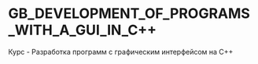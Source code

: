 # GB_DEVELOPMENT_OF_PROGRAMS_WITH_A_GUI_IN_C++
Курс - Разработка программ с графическим интерфейсом на С++

